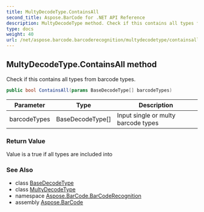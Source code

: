 ```yaml
---
title: MultyDecodeType.ContainsAll
second_title: Aspose.BarCode for .NET API Reference
description: MultyDecodeType method. Check if this contains all types from barcode types
type: docs
weight: 40
url: /net/aspose.barcode.barcoderecognition/multydecodetype/containsall/
---
```

## MultyDecodeType.ContainsAll method

Check if this contains all types from barcode types.

```csharp
public bool ContainsAll(params BaseDecodeType[] barcodeTypes)
```

| Parameter | Type | Description |
| --- | --- | --- |
| barcodeTypes | BaseDecodeType[] | Input single or multy barcode types |

### Return Value

Value is a true if all types are included into

### See Also

* class [BaseDecodeType](../../basedecodetype/)
* class [MultyDecodeType](../)
* namespace [Aspose.BarCode.BarCodeRecognition](../../multydecodetype/)
* assembly [Aspose.BarCode](../../../)


